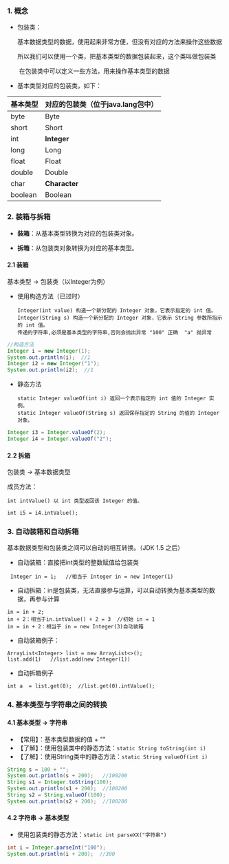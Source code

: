 ### 1. 概念

- 包装类：

  ​	基本数据类型的数据，使用起来非常方便，但没有对应的方法来操作这些数据

  ​	所以我们可以使用一个类，把基本类型的数据包装起来，这个类叫做包装类

  ​	在包装类中可以定义一些方法，用来操作基本类型的数据

- 基本类型对应的包装类，如下：

| 基本类型 | 对应的包装类（位于java.lang包中） |
| -------- | --------------------------------- |
| byte     | Byte                              |
| short    | Short                             |
| int      | **Integer**                       |
| long     | Long                              |
| float    | Float                             |
| double   | Double                            |
| char     | **Character**                     |
| boolean  | Boolean                           |

### 2. 装箱与拆箱

* **装箱**：从基本类型转换为对应的包装类对象。

* **拆箱**：从包装类对象转换为对应的基本类型。

#### 2.1 装箱

基本类型 -> 包装类（以Integer为例）

- 使用构造方法（已过时）

  ```
  Integer(int value) 构造一个新分配的 Integer 对象，它表示指定的 int 值。
  Integer(String s) 构造一个新分配的 Integer 对象，它表示 String 参数所指示的 int 值。
  传递的字符串,必须是基本类型的字符串,否则会抛出异常 "100" 正确  "a" 抛异常
  ```

```Java
//构造方法
Integer i = new Integer(1);
System.out.println(i);  //1
Integer i2 = new Integer("1");
System.out.println(i2);  //1
```



- 静态方法

  ```
  static Integer valueOf(int i) 返回一个表示指定的 int 值的 Integer 实例。
  static Integer valueOf(String s) 返回保存指定的 String 的值的 Integer 对象。
  ```

```Java
Integer i3 = Integer.valueOf(2);
Integer i4 = Integer.valueOf("2");
```

#### 2.2 拆箱

包装类 -> 基本数据类型

成员方法：

```
int intValue() 以 int 类型返回该 Integer 的值。
```

```
int i5 = i4.intValue();
```

### 3. 自动装箱和自动拆箱

基本数据类型和包装类之间可以自动的相互转换。（JDK 1.5 之后）

- 自动装箱：直接把int类型的整数赋值给包装类

```
 Integer in = 1;   //相当于 Integer in = new Integer(1)
```

- 自动拆箱：in是包装类，无法直接参与运算，可以自动转换为基本类型的数据，再参与计算

```
in = in + 2;
in + 2：相当于in.intValue() + 2 = 3  //初始 in = 1
in = in + 2：相当于 in = new Integer(3)自动装箱
```

- 自动装箱例子：

```
ArrayList<Integer> list = new ArrayList<>();
list.add(1)   //list.add(new Integer(1))
```

- 自动拆箱例子

```
int a  = list.get(0);  //list.get(0).intValue();
```

### 4. 基本类型与字符串之间的转换

#### 4.1 基本类型 -> 字符串

- 【常用】：基本类型数据的值 + ""
- 【了解】：使用包装类中的静态方法：`static String toString(int i)`
- 【了解】：使用String类中的静态方法：`static String valueOf(int i)`

```Java
String s = 100 + "";
System.out.println(s + 200);   //100200
String s1 = Integer.toString(100);
System.out.println(s1 + 200);  //100200
String s2 = String.valueOf(100);
System.out.println(s2 + 200);  //100200
```

#### 4.2 字符串 -> 基本类型

- 使用包装类的静态方法：`static int parseXX("字符串")`

```Java
int i = Integer.parseInt("100");
System.out.println(i + 200);  //300
```

